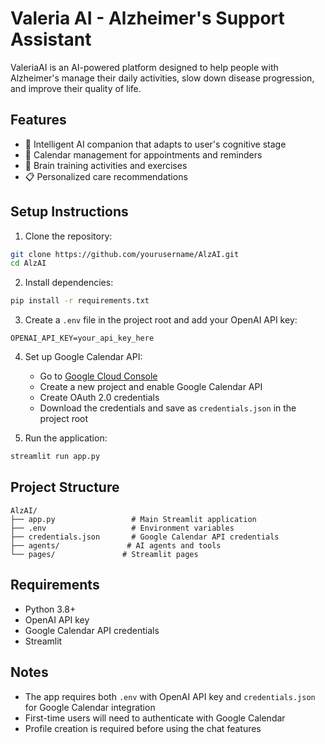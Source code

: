 # Valeria AI - Alzheimer's Support Assistant

ValeriaAI is an AI-powered platform designed to help people with Alzheimer's manage their daily activities, slow down disease progression, and improve their quality of life.

## Features
- 🤖 Intelligent AI companion that adapts to user's cognitive stage
- 📅 Calendar management for appointments and reminders
- 🎯 Brain training activities and exercises
- 📋 Personalized care recommendations

## Setup Instructions

1. Clone the repository:
```bash
git clone https://github.com/yourusername/AlzAI.git
cd AlzAI
```

2. Install dependencies:
```bash
pip install -r requirements.txt
```

3. Create a `.env` file in the project root and add your OpenAI API key:
```
OPENAI_API_KEY=your_api_key_here
```

4. Set up Google Calendar API:
   - Go to [Google Cloud Console](https://console.cloud.google.com)
   - Create a new project and enable Google Calendar API
   - Create OAuth 2.0 credentials
   - Download the credentials and save as `credentials.json` in the project root

5. Run the application:
```bash
streamlit run app.py
```

## Project Structure
```
AlzAI/
├── app.py                 # Main Streamlit application
├── .env                   # Environment variables
├── credentials.json       # Google Calendar API credentials
├── agents/               # AI agents and tools
└── pages/               # Streamlit pages
```

## Requirements
- Python 3.8+
- OpenAI API key
- Google Calendar API credentials
- Streamlit

## Notes
- The app requires both `.env` with OpenAI API key and `credentials.json` for Google Calendar integration
- First-time users will need to authenticate with Google Calendar
- Profile creation is required before using the chat features